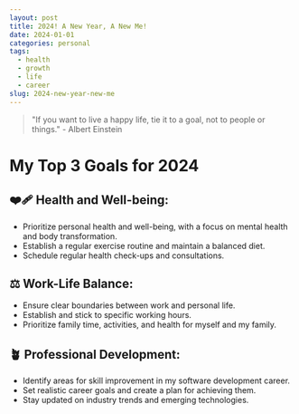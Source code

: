 ```yaml
---
layout: post
title: 2024! A New Year, A New Me!
date: 2024-01-01
categories: personal
tags:
  - health
  - growth
  - life
  - career
slug: 2024-new-year-new-me
---
```

> "If you want to live a happy life, tie it to a goal, not to people or things." - Albert Einstein


# My Top 3 Goals for 2024

## ❤️‍🩹 Health and Well-being:
* Prioritize personal health and well-being, with a focus on mental health and body transformation.
* Establish a regular exercise routine and maintain a balanced diet.
* Schedule regular health check-ups and consultations.

## ⚖️ Work-Life Balance:
* Ensure clear boundaries between work and personal life.
* Establish and stick to specific working hours.
* Prioritize family time, activities, and health for myself and my family.

## 🪴 Professional Development:
* Identify areas for skill improvement in my software development career.
* Set realistic career goals and create a plan for achieving them.
* Stay updated on industry trends and emerging technologies.
